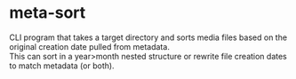 # meta-sort

CLI program that takes a target directory and sorts media files based on the original creation date pulled from metadata. 
<br/>
This can sort in a year>month nested structure or rewrite file creation dates to match metadata (or both).
